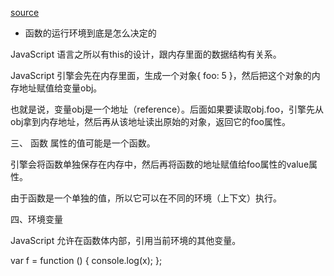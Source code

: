 [source](http://www.ruanyifeng.com/blog/2018/06/javascript-this.html)

- 函数的运行环境到底是怎么决定的

JavaScript 语言之所以有this的设计，跟内存里面的数据结构有关系。

JavaScript 引擎会先在内存里面，生成一个对象{ foo: 5 }，然后把这个对象的内存地址赋值给变量obj。

也就是说，变量obj是一个地址（reference）。后面如果要读取obj.foo，引擎先从obj拿到内存地址，然后再从该地址读出原始的对象，返回它的foo属性。

三、 函数
属性的值可能是一个函数。

引擎会将函数单独保存在内存中，然后再将函数的地址赋值给foo属性的value属性。

由于函数是一个单独的值，所以它可以在不同的环境（上下文）执行。

四、环境变量

JavaScript 允许在函数体内部，引用当前环境的其他变量。

var f = function () {
  console.log(x);
};

